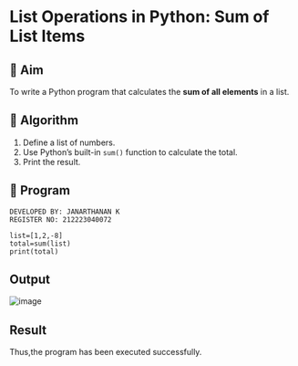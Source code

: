 # List Operations in Python: Sum of List Items

## 🎯 Aim
To write a Python program that calculates the **sum of all elements** in a list.

## 🧠 Algorithm
1. Define a list of numbers.
2. Use Python’s built-in `sum()` function to calculate the total.
3. Print the result.

## 🧾 Program
```
DEVELOPED BY: JANARTHANAN K
REGISTER NO: 212223040072

list=[1,2,-8]
total=sum(list)
print(total)
```
## Output

![image](https://github.com/user-attachments/assets/9dfb5d4a-b477-4264-b70a-cbbf1d839753)

## Result
Thus,the program has been executed successfully.

